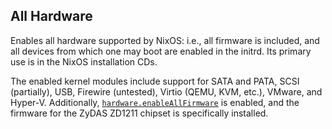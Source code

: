 ## All Hardware

Enables all hardware supported by NixOS: i.e., all firmware is included, and all devices from which one may boot are enabled in the initrd. Its primary use is in the NixOS installation CDs.

The enabled kernel modules include support for SATA and PATA, SCSI (partially), USB, Firewire (untested), Virtio (QEMU, KVM, etc.), VMware, and Hyper-V. Additionally, [`hardware.enableAllFirmware`](options.html#opt-hardware.enableAllFirmware) is enabled, and the firmware for the ZyDAS ZD1211 chipset is specifically installed.
